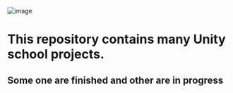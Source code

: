 
![image](https://github.com/user-attachments/assets/731492c1-e25b-4d04-9ce0-678ff0deba0b)

# This repository contains many Unity school projects.
## Some one are finished and other are in progress

